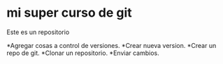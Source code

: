 # mi super curso de git
Este es un repositorio

*Agregar cosas a control de versiones.
*Crear nueva version.
*Crear un repo de git.
*Clonar un repositorio.
*Enviar cambios.
